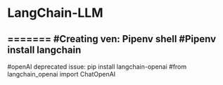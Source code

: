 # LangChain-LLM
=======
#Creating ven: Pipenv shell
#Pipenv install langchain
-------
#openAI deprecated issue: pip install langchain-openai
#from langchain_openai import ChatOpenAI
